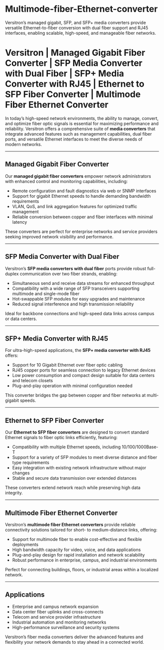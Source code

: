 # Multimode-fiber-Ethernet-converter
Versitron’s managed gigabit, SFP, and SFP+ media converters provide versatile Ethernet-to-fiber conversion with dual fiber support and RJ45 interfaces, enabling scalable, high-speed, and manageable fiber networks.

# Versitron | Managed Gigabit Fiber Converter | SFP Media Converter with Dual Fiber | SFP+ Media Converter with RJ45 | Ethernet to SFP Fiber Converter | Multimode Fiber Ethernet Converter

In today’s high-speed network environments, the ability to manage, convert, and optimize fiber optic signals is essential for maximizing performance and reliability. Versitron offers a comprehensive suite of **media converters** that integrate advanced features such as management capabilities, dual fiber ports, and versatile Ethernet interfaces to meet the diverse needs of modern networks.

---

## Managed Gigabit Fiber Converter

Our **managed gigabit fiber converters** empower network administrators with enhanced control and monitoring capabilities, including:

- Remote configuration and fault diagnostics via web or SNMP interfaces  
- Support for gigabit Ethernet speeds to handle demanding bandwidth requirements  
- VLAN, QoS, and link aggregation features for optimized traffic management  
- Reliable conversion between copper and fiber interfaces with minimal latency  

These converters are perfect for enterprise networks and service providers seeking improved network visibility and performance.

---

## SFP Media Converter with Dual Fiber

Versitron’s **SFP media converters with dual fiber** ports provide robust full-duplex communication over two fiber strands, enabling:

- Simultaneous send and receive data streams for enhanced throughput  
- Compatibility with a wide range of SFP transceivers supporting multimode and single-mode fiber  
- Hot-swappable SFP modules for easy upgrades and maintenance  
- Reduced signal interference and high transmission reliability  

Ideal for backbone connections and high-speed data links across campus or data centers.

---

## SFP+ Media Converter with RJ45

For ultra-high-speed applications, the **SFP+ media converter with RJ45** offers:

- Support for 10 Gigabit Ethernet over fiber optic cabling  
- RJ45 copper ports for seamless connection to legacy Ethernet devices  
- Low power consumption and compact design suitable for data centers and telecom closets  
- Plug-and-play operation with minimal configuration needed  

This converter bridges the gap between copper and fiber networks at multi-gigabit speeds.

---

## Ethernet to SFP Fiber Converter

Our **Ethernet to SFP fiber converters** are designed to convert standard Ethernet signals to fiber optic links efficiently, featuring:

- Compatibility with multiple Ethernet speeds, including 10/100/1000Base-T  
- Support for a variety of SFP modules to meet diverse distance and fiber type requirements  
- Easy integration with existing network infrastructure without major changes  
- Stable and secure data transmission over extended distances  

These converters extend network reach while preserving high data integrity.

---

## Multimode Fiber Ethernet Converter

Versitron’s **multimode fiber Ethernet converters** provide reliable connectivity solutions tailored for short- to medium-distance links, offering:

- Support for multimode fiber to enable cost-effective and flexible deployments  
- High bandwidth capacity for video, voice, and data applications  
- Plug-and-play design for rapid installation and network scalability  
- Robust performance in enterprise, campus, and industrial environments  

Perfect for connecting buildings, floors, or industrial areas within a localized network.

---

## Applications

- Enterprise and campus network expansion  
- Data center fiber uplinks and cross-connects  
- Telecom and service provider infrastructure  
- Industrial automation and monitoring networks  
- High-performance surveillance and security systems  

Versitron’s fiber media converters deliver the advanced features and flexibility your network demands to stay ahead in a connected world.

